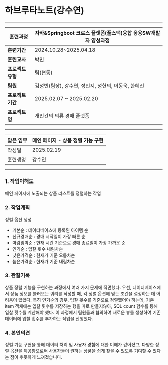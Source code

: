 # 하브루타노트(강수연)

---

| **훈련과정** | 자바&Springboot 크로스 플랫폼(풀스택)융합 응용SW개발자 양성과정 |
| --- | --- |
| **훈련기간** | 2024.10.28~2025.04.18 |
| **훈련교사** | 박민 |
| **프로젝트 유형** | 팀(협동) |
| **팀원** | 김정빈(팀장), 강수연, 정민지, 정현의, 이동욱, 한혜진 |
| **프로젝트 기간** | 2025.02.07 ~ 2025.02.20 |
| **프로젝트명** | 개인간의 의류 경매 플랫폼 |

---

| 맡은 임무 | 메인 페이지 - 상품 정렬 기능 구현 |
| --- | --- |
| 작성일 | 2025.02.19 |
| 훈련생명 | 강수연 |

---

### 1. 작업이해도

메인 페이지에 노출되는 상품 리스트를 정렬하는 작업

### 2. 작업계획

정렬 옵션 생성

- 기본순 : 데이터베이스에 등록된 아이템 순
- 신규경매순 : 경매 시작일이 가장 빠른 순
- 마감임박순 : 현재 시간 기준으로 경매 종료일이 가장 가까운 순
- 인기순 : 입찰 횟수 내림차순
- 낮은가격순 : 현재가 기준 오름차순
- 높은가격순 : 현재가 기준 내림차순

### 3. 관찰기록

상품 정렬 기능을 구현하는 과정에서 여러 가지 문제에 직면했다. 
우선, 데이터베이스에서 상품 정보를 불러오는 쿼리를 작성할 때, 각 정렬 옵션에 맞는 조건을 설정하는 데 어려움이 있었다. 
특히 인기순의 경우, 입찰 횟수를 기준으로 정렬했어야 하는데, 
기존 item 객체에는 입찰 횟수를 저장하는 행을 따로 만들지않아, SQL count 함수를 통해 입찰 횟수를 계산해야 했다. 
이 과정에서 팀원들과 협의하여 새로운 뷰를 생성하여 기존 데이터에 입찰 횟수를 추가하는 작업을 진행했다.

### 4. 본인의견

정렬 기능 구현을 통해 데이터 처리 및 사용자 경험에 대한 이해가 깊어졌고,
다양한 정렬 옵션을 제공함으로써 사용자들이 원하는 상품을 쉽게 찾을 수 있도록 기여할 수 있다는 점이 뿌듯하게 느껴졌습니다.
